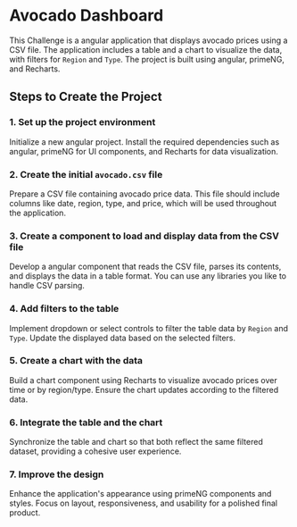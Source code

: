 # Avocado Dashboard

This Challenge is a angular application that displays avocado prices using a CSV file. The application includes a table and a chart to visualize the data, with filters for `Region` and `Type`. The project is built using angular, primeNG, and Recharts.

## Steps to Create the Project

### 1. Set up the project environment
Initialize a new angular project. Install the required dependencies such as angular, primeNG for UI components, and Recharts for data visualization.

### 2. Create the initial `avocado.csv` file
Prepare a CSV file containing avocado price data. This file should include columns like date, region, type, and price, which will be used throughout the application.

### 3. Create a component to load and display data from the CSV file
Develop a angular component that reads the CSV file, parses its contents, and displays the data in a table format. You can use any libraries you like  to handle CSV parsing.

### 4. Add filters to the table 
Implement dropdown or select controls to filter the table data by `Region` and `Type`. Update the displayed data based on the selected filters.

### 5. Create a chart with the data
Build a chart component using Recharts to visualize avocado prices over time or by region/type. Ensure the chart updates according to the filtered data.

### 6. Integrate the table and the chart
Synchronize the table and chart so that both reflect the same filtered dataset, providing a cohesive user experience.

### 7. Improve the design
Enhance the application's appearance using primeNG components and styles. Focus on layout, responsiveness, and usability for a polished final product.